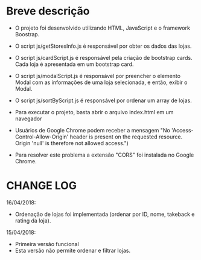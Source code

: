 # Breve descrição
- O projeto foi desenvolvido utilizando HTML, JavaScript e o framework Boostrap.

- O script js/getStoresInfo.js é responsável por obter os dados das lojas.
- O script js/cardScript.js é responsável pela criação de bootstrap cards.
  Cada loja é apresentada em um bootstrap card.
- O script js/modalScript.js é responsável por preencher o elemento Modal com as
  informações de uma loja selecionada, e então, exibir o Modal.
- O script js/sortByScript.js é responsável por ordenar um array de lojas.

- Para executar o projeto, basta abrir o arquivo index.html em um navegador
- Usuários de Google Chrome podem receber a mensagem "No 'Access-Control-Allow-Origin'
  header is present on the requested resource. Origin 'null' is therefore not allowed access.")
- Para resolver este problema a extensão "CORS" foi instalada no Google Chrome.

# CHANGE LOG

16/04/2018:
- Ordenação de lojas foi implementada (ordenar por ID, nome, takeback e rating da loja).


15/04/2018:
- Primeira versão funcional
- Esta versão não permite ordenar e filtrar lojas.
